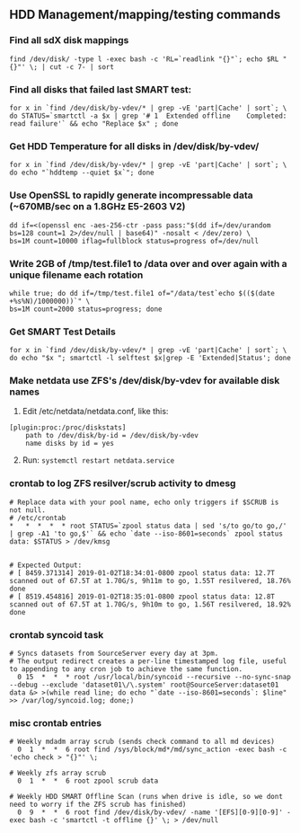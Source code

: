 ## HDD Management/mapping/testing commands

### Find all sdX disk mappings
    find /dev/disk/ -type l -exec bash -c 'RL=`readlink "{}"`; echo $RL "{}"' \; | cut -c 7- | sort

### Find all disks that failed last SMART test:
    for x in `find /dev/disk/by-vdev/* | grep -vE 'part|Cache' | sort`; \
    do STATUS=`smartctl -a $x | grep '# 1  Extended offline    Completed: read failure'` && echo "Replace $x" ; done

### Get HDD Temperature for all disks in /dev/disk/by-vdev/
    for x in `find /dev/disk/by-vdev/* | grep -vE 'part|Cache' | sort`; \
    do echo "`hddtemp --quiet $x`"; done

### Use OpenSSL to rapidly generate incompressable data (~670MB/sec on a 1.8GHz E5-2603 V2)
    dd if=<(openssl enc -aes-256-ctr -pass pass:"$(dd if=/dev/urandom bs=128 count=1 2>/dev/null | base64)" -nosalt < /dev/zero) \
    bs=1M count=10000 iflag=fullblock status=progress of=/dev/null

### Write 2GB of /tmp/test.file1 to /data over and over again with a unique filename each rotation
    while true; do dd if=/tmp/test.file1 of="/data/test`echo $(($(date +%s%N)/1000000))`" \
    bs=1M count=2000 status=progress; done

### Get SMART Test Details
    for x in `find /dev/disk/by-vdev/* | grep -vE 'part|Cache' | sort`; \
    do echo "$x "; smartctl -l selftest $x|grep -E 'Extended|Status'; done

### Make netdata use ZFS's /dev/disk/by-vdev for available disk names
1. Edit /etc/netdata/netdata.conf, like this:
```
[plugin:proc:/proc/diskstats]
    path to /dev/disk/by-id = /dev/disk/by-vdev
    name disks by id = yes
```
    
2. Run: `systemctl restart netdata.service`

### crontab to log ZFS resilver/scrub activity to dmesg
    # Replace data with your pool name, echo only triggers if $SCRUB is not null.
    # /etc/crontab
    *   *  *  *  * root STATUS=`zpool status data | sed 's/to go/to go,/' | grep -A1 'to go,$'` && echo `date --iso-8601=seconds` zpool status data: $STATUS > /dev/kmsg
    
    
    # Expected Output:
    # [ 8459.371314] 2019-01-02T18:34:01-0800 zpool status data: 12.7T scanned out of 67.5T at 1.70G/s, 9h11m to go, 1.55T resilvered, 18.76% done
    # [ 8519.454816] 2019-01-02T18:35:01-0800 zpool status data: 12.8T scanned out of 67.5T at 1.70G/s, 9h10m to go, 1.56T resilvered, 18.92% done

### crontab syncoid task
    # Syncs datasets from SourceServer every day at 3pm.
    # The output redirect creates a per-line timestamped log file, useful to appending to any cron job to achieve the same function.
      0 15  *  *  * root /usr/local/bin/syncoid --recursive --no-sync-snap --debug --exclude 'dataset01\/\.system' root@SourceServer:dataset01 data &> >(while read line; do echo "`date --iso-8601=seconds`: $line" >> /var/log/syncoid.log; done;)
    
### misc crontab entries
    # Weekly mdadm array scrub (sends check command to all md devices)
      0  1  *  *  6 root find /sys/block/md*/md/sync_action -exec bash -c 'echo check > "{}"' \;

    # Weekly zfs array scrub
      0  1  *  *  6 root zpool scrub data

    # Weekly HDD SMART Offline Scan (runs when drive is idle, so we dont need to worry if the ZFS scrub has finished)
      0  9  *  *  6 root find /dev/disk/by-vdev/ -name '[EFS][0-9][0-9]' -exec bash -c 'smartctl -t offline {}' \; > /dev/null

